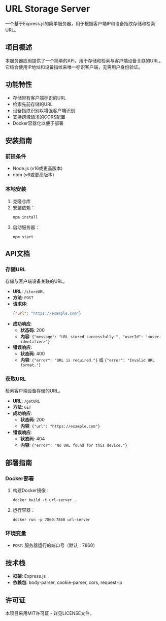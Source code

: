 # URL Storage Server

一个基于Express.js的简单服务器，用于根据客户端IP和设备指纹存储和检索URL。

## 项目概述

本服务器应用提供了一个简单的API，用于存储和检索与客户端设备关联的URL。它结合使用IP地址和设备指纹来唯一标识客户端，无需用户身份验证。

## 功能特性

- 存储带有客户端标识的URL
- 检索先前存储的URL
- 设备指纹识别以增强客户端识别
- 支持跨域请求的CORS配置
- Docker容器化以便于部署

## 安装指南

### 前提条件
- Node.js (v16或更高版本)
- npm (v6或更高版本)

### 本地安装

1. 克隆仓库
2. 安装依赖：
   ```
   npm install
   ```
3. 启动服务器：
   ```
   npm start
   ```

## API文档

### 存储URL

存储与客户端设备关联的URL。

- **URL**: `/storeURL`
- **方法**: `POST`
- **请求体**: 
  ```json
  {"url": "https://example.com"}
  ```
- **成功响应**:
  - **状态码**: 200
  - **内容**: `{"message": "URL stored successfully.", "userId": "<user-identifier>"}`
- **错误响应**:
  - **状态码**: 400
  - **内容**: `{"error": "URL is required."}` 或 `{"error": "Invalid URL format."}`

### 获取URL

检索客户端设备存储的URL。

- **URL**: `/getURL`
- **方法**: `GET`
- **成功响应**:
  - **状态码**: 200
  - **内容**: `{"url": "https://example.com"}`
- **错误响应**:
  - **状态码**: 404
  - **内容**: `{"error": "No URL found for this device."}`

## 部署指南

### Docker部署

1. 构建Docker镜像：
   ```
   docker build -t url-server .
   ```
2. 运行容器：
   ```
   docker run -p 7860:7860 url-server
   ```

### 环境变量

- `PORT`: 服务器运行的端口号（默认：7860）

## 技术栈

- **框架**: Express.js
- **依赖包**: body-parser, cookie-parser, cors, request-ip

## 许可证

本项目采用MIT许可证 - 详见LICENSE文件。